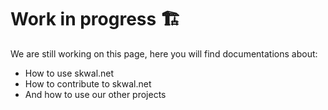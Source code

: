 # Work in progress 🏗️

We are still working on this page, here you will find documentations about:

- How to use skwal.net
- How to contribute to skwal.net
- And how to use our other projects